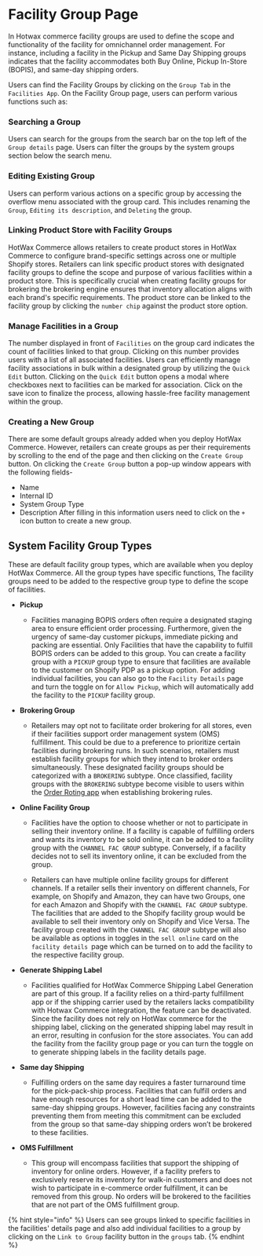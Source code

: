 # Facility Group Page

In Hotwax commerce facility groups are used to define the scope and functionality of the facility for omnichannel order management. For instance, including a facility in the Pickup and Same Day Shipping groups indicates that the facility accommodates both Buy Online, Pickup In-Store (BOPIS), and same-day shipping orders. 

Users can find the Facility Groups by clicking on the `Group Tab` in the `Facilities App`. On the Facility Group page, users can perform various functions such as:

### Searching a Group

Users can search for the groups from the search bar on the top left of the `Group details` page. Users can filter the groups by the system groups section below the search menu.

### Editing Existing Group

Users can perform various actions on a specific group by accessing the overflow menu associated with the group card. This includes renaming the `Group`, `Editing its description`, and `Deleting` the group.

### Linking Product Store with Facility Groups

HotWax Commerce allows retailers to create product stores in HotWax Commerce to configure brand-specific settings across one or multiple Shopify stores. Retailers can link specific product stores with designated facility groups to define the scope and purpose of various facilities within a product store. This is specifically crucial when creating facility groups for brokering the brokering engine ensures that inventory allocation aligns with each brand's specific requirements. The product store can be linked to the facility group by clicking the `number chip` against the product store option.

### Manage Facilities in a Group

The number displayed in front of `Facilities` on the group card indicates the count of facilities linked to that group. Clicking on this number provides users with a list of all associated facilities. Users can efficiently manage facility associations in bulk within a designated group by utilizing the `Quick Edit` button. Clicking on the `Quick Edit` button opens a modal where checkboxes next to facilities can be marked for association. Click on the save icon to finalize the process, allowing hassle-free facility management within the group.

### Creating a New Group

There are some default groups already added when you deploy HotWax Commerce. However, retailers can create groups as per their requirements by scrolling to the end of the page and then clicking on the `Create Group` button. On clicking the `Create Group` button a pop-up window appears with the following fields-
- Name
- Internal ID
- System Group Type
- Description
After filling in this information users need to click on the `+` icon button to create a new group.

## System Facility Group Types

These are default facility group types, which are available when you deploy HotWax Commerce. All the group types have specific functions, The facility groups need to be added to the respective group type to define the scope of facilities.

- **Pickup**
  - Facilities managing BOPIS orders often require a designated staging area to ensure efficient order processing. Furthermore, given the urgency of same-day customer pickups, immediate picking and packing are essential. Only Facilities that have the capability to fulfill BOPIS orders can be added to this group. You can create a facility group with a `PICKUP` group type to ensure that facilities are available to the customer on Shopify PDP as a pickup option. For adding individual facilities, you can also go to the `Facility Details` page and turn the toggle on for `Allow Pickup`, which will automatically add the facility to the `PICKUP` facility group.

- **Brokering Group**
  - Retailers may opt not to facilitate order brokering for all stores, even if their facilities support order management system (OMS) fulfillment. This could be due to a preference to prioritize certain facilities during brokering runs. In such scenarios, retailers must establish facility groups for which they intend to broker orders simultaneously. These designated facility groups should be categorized with a `BROKERING` subtype. Once classified, facility groups with the `BROKERING` subtype become visible to users within the [Order Roting app](brokering/configurableRouting.md) when  establishing brokering rules.

- **Online Facility Group**
  - Facilities have the option to choose whether or not to participate in selling their inventory online. If a facility is capable of fulfilling orders and wants its inventory to be sold online, it can be added to a facility group with the `CHANNEL FAC GROUP` subtype. Conversely, if a facility decides not to sell its inventory online, it can be excluded from the group.
    
  - Retailers can have multiple online facility groups for different channels. If a retailer sells their inventory on different channels, For example, on Shopify and Amazon, they can have two Groups, one for each Amazon and Shopify with the `CHANNEL FAC GROUP` subtype. The facilities that are added to the Shopify facility group would be available to sell their inventory only on Shopify and Vice Versa. The facility group created with the `CHANNEL FAC GROUP` subtype will also be available as options in toggles in the `sell online` card on the `facility details `page which can be turned on to add the facility to the respective facility group.

- **Generate Shipping Label**
  - Facilities qualified for HotWax Commerce Shipping Label Generation are part of this group. If a facility relies on a third-party fulfillment app or if the shipping carrier used by the retailers lacks compatibility with Hotwax Commerce integration, the feature can be deactivated. Since the facility does not rely on HotWax commerce for the shipping label, clicking on the generated shipping label may result in an error, resulting in confusion for the store associates. You can add the facility from the facility group page or you can turn the toggle on to generate shipping labels in the facility details page. 

- **Same day Shipping**
  - Fulfilling orders on the same day requires a faster turnaround time for the pick-pack-ship process. Facilities that can fulfill orders and have enough resources for a short lead time can be added to the same-day shipping groups. However, facilities facing any constraints preventing them from meeting this commitment can be excluded from the group so that same-day shipping orders won’t be brokered to these facilities.

- **OMS Fulfillment**
  - This group will encompass facilities that support the shipping of inventory for online orders. However, if a facility prefers to exclusively reserve its inventory for walk-in customers and does not wish to participate in e-commerce order fulfillment, it can be removed from this group. No orders will be brokered to the facilities that are not part of the OMS fulfillment group.

{% hint style="info" %}
Users can see groups linked to specific facilities in the facilities' details page and also add individual facilities to a group by clicking on the `Link to Group` facility button in the `groups` tab.
{% endhint %}
